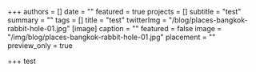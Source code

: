 +++
authors = []
date = ""
featured = true
projects = []
subtitle = "test"
summary = ""
tags = []
title = "test"
twitterImg = "/blog/places-bangkok-rabbit-hole-01.jpg"
[image]
caption = ""
featured = false
image = "/img/blog/places-bangkok-rabbit-hole-01.jpg"
placement = ""
preview_only = true

+++
test